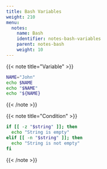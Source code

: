 ```yaml
---
title: Bash Variables
weight: 210
menu:
  notes:
    name: Bash
    identifier: notes-bash-variables
    parent: notes-bash
    weight: 10
---
```


<!-- Variable -->

{{< note title="Variable" >}}

```bash
NAME="John"
echo $NAME
echo "$NAME"
echo "${NAME}
```

{{< /note >}}

<!-- Condition -->

{{< note title="Condition" >}}

```bash
if [[ -z "$string" ]]; then
  echo "String is empty"
elif [[ -n "$string" ]]; then
  echo "String is not empty"
fi
```

{{< /note >}}
